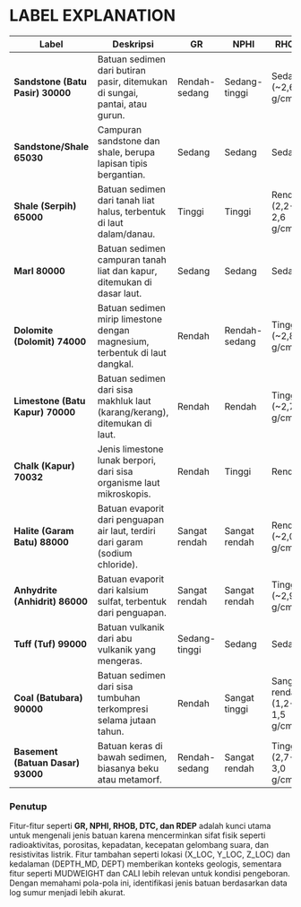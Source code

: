 # **LABEL EXPLANATION**


| **Label**            | **Deskripsi**                                  | **GR**          | **NPHI**         | **RHOB**         | **DTC**          | **RDEP**         |
|-----------------------|-----------------------------------------------|-----------------|------------------|------------------|------------------|------------------|
| **Sandstone (Batu Pasir) 30000** | Batuan sedimen dari butiran pasir, ditemukan di sungai, pantai, atau gurun. | Rendah-sedang   | Sedang-tinggi    | Sedang (~2,65 g/cm³) | Sedang           | Rendah-sedang    |
| **Sandstone/Shale 65030**   | Campuran sandstone dan shale, berupa lapisan tipis bergantian.            | Sedang          | Sedang           | Sedang           | Sedang           | Sedang           |
| **Shale (Serpih) 65000**    | Batuan sedimen dari tanah liat halus, terbentuk di laut dalam/danau.      | Tinggi          | Tinggi           | Rendah (2,2-2,6 g/cm³) | Tinggi           | Rendah           |
| **Marl 80000**              | Batuan sedimen campuran tanah liat dan kapur, ditemukan di dasar laut.    | Sedang          | Sedang           | Sedang           | Sedang           | Sedang           |
| **Dolomite (Dolomit) 74000**| Batuan sedimen mirip limestone dengan magnesium, terbentuk di laut dangkal. | Rendah          | Rendah-sedang    | Tinggi (~2,85 g/cm³) | Rendah           | Tinggi           |
| **Limestone (Batu Kapur) 70000** | Batuan sedimen dari sisa makhluk laut (karang/kerang), ditemukan di laut. | Rendah          | Rendah           | Tinggi (~2,71 g/cm³) | Rendah           | Tinggi           |
| **Chalk (Kapur) 70032**     | Jenis limestone lunak berpori, dari sisa organisme laut mikroskopis.      | Rendah          | Tinggi           | Rendah           | Tinggi           | Rendah-sedang    |
| **Halite (Garam Batu) 88000**| Batuan evaporit dari penguapan air laut, terdiri dari garam (sodium chloride). | Sangat rendah   | Sangat rendah    | Rendah (~2,03 g/cm³) | Sangat rendah     | Sangat tinggi    |
| **Anhydrite (Anhidrit) 86000** | Batuan evaporit dari kalsium sulfat, terbentuk dari penguapan.            | Sangat rendah   | Sangat rendah    | Tinggi (~2,98 g/cm³) | Rendah           | Sangat tinggi    |
| **Tuff (Tuf) 99000**        | Batuan vulkanik dari abu vulkanik yang mengeras.                          | Sedang-tinggi   | Sedang           | Sedang           | Sedang           | Sedang           |
| **Coal (Batubara) 90000**   | Batuan sedimen dari sisa tumbuhan terkompresi selama jutaan tahun.        | Rendah          | Sangat tinggi    | Sangat rendah (1,2-1,5 g/cm³) | Sangat tinggi    | Tinggi           |
| **Basement (Batuan Dasar) 93000** | Batuan keras di bawah sedimen, biasanya beku atau metamorf.               | Rendah-sedang   | Sangat rendah    | Tinggi (2,7-3,0 g/cm³) | Rendah           | Tinggi           |

### **Penutup**
Fitur-fitur seperti **GR, NPHI, RHOB, DTC, dan RDEP** adalah kunci utama untuk mengenali jenis batuan karena mencerminkan sifat fisik seperti radioaktivitas, porositas, kepadatan, kecepatan gelombang suara, dan resistivitas listrik. Fitur tambahan seperti lokasi (X_LOC, Y_LOC, Z_LOC) dan kedalaman (DEPTH_MD, DEPT) memberikan konteks geologis, sementara fitur seperti MUDWEIGHT dan CALI lebih relevan untuk kondisi pengeboran. Dengan memahami pola-pola ini, identifikasi jenis batuan berdasarkan data log sumur menjadi lebih akurat.